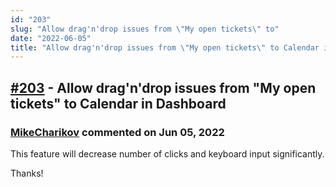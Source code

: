 ```yaml
---
id: "203"
slug: "Allow drag'n'drop issues from \"My open tickets\" to"
date: "2022-06-05"
title: "Allow drag'n'drop issues from \"My open tickets\" to Calendar in Dashboard"
---
```



## [#203](https://github.com/shridhar-tl/jira-assistant/issues/203) - Allow drag'n'drop issues from "My open tickets" to Calendar in Dashboard

### [MikeCharikov](https://github.com/MikeCharikov) commented on Jun 05, 2022

This feature will decrease number of clicks and keyboard input significantly.

Thanks!


